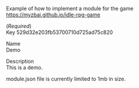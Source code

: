 Example of how to implement a module for the game https://myzbai.github.io/idle-rpg-game

(*Required*)<br>
Key
529d32e203fb53700710d725ad75c820

Name<br>
Demo

Description<br>
This is a demo.

module.json file is currently limited to 1mb in size.
